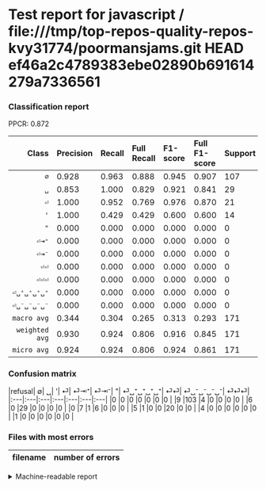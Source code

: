 # Test report for javascript / file:///tmp/top-repos-quality-repos-kvy31774/poormansjams.git HEAD ef46a2c4789383ebe02890b691614279a7336561

### Classification report

PPCR: 0.872

| Class | Precision | Recall | Full Recall | F1-score | Full F1-score | Support | Full Support | PPCR |
|------:|:----------|:-------|:------------|:---------|:---------|:--------|:-------------|:-----|
| `∅` | 0.928| 0.963| 0.888| 0.945| 0.907| 107| 116| 0.922 |
| `␣` | 0.853| 1.000| 0.829| 0.921| 0.841| 29| 35| 0.829 |
| `⏎` | 1.000| 0.952| 0.769| 0.976| 0.870| 21| 26| 0.808 |
| `'` | 1.000| 0.429| 0.429| 0.600| 0.600| 14| 14| 1.000 |
| `"` | 0.000| 0.000| 0.000| 0.000| 0.000| 0| 0| 0.000 |
| `⏎⇥⁺` | 0.000| 0.000| 0.000| 0.000| 0.000| 0| 0| 0.000 |
| `⏎⇥⁻` | 0.000| 0.000| 0.000| 0.000| 0.000| 0| 0| 0.000 |
| `⏎⏎` | 0.000| 0.000| 0.000| 0.000| 0.000| 0| 4| 0.000 |
| `⏎⏎⏎` | 0.000| 0.000| 0.000| 0.000| 0.000| 0| 0| 0.000 |
| `⏎␣⁺␣⁺␣⁺␣⁺` | 0.000| 0.000| 0.000| 0.000| 0.000| 0| 0| 0.000 |
| `⏎␣⁻␣⁻␣⁻␣⁻` | 0.000| 0.000| 0.000| 0.000| 0.000| 0| 1| 0.000 |
| `macro avg` | 0.344| 0.304| 0.265| 0.313| 0.293| 171| 196| 0.872 |
| `weighted avg` | 0.930| 0.924| 0.806| 0.916| 0.845| 171| 196| 0.872 |
| `micro avg` | 0.924| 0.924| 0.806| 0.924| 0.861| 171| 196| 0.872 |

### Confusion matrix

|refusal|  ∅| ␣| '| ⏎| ⏎⇥⁺| ⏎⇥⁻| "| ⏎␣⁺␣⁺␣⁺␣⁺| ⏎⏎| ⏎␣⁻␣⁻␣⁻␣⁻| ⏎⏎⏎| 
|:---|:---|:---|:---|:---|:---|:---|
|0 |0 |0 |0 |0 |0 |0 |
|9 |103 |4 |0 |0 |0 |0 |
|6 |0 |29 |0 |0 |0 |0 |
|0 |7 |1 |6 |0 |0 |0 |
|5 |1 |0 |0 |20 |0 |0 |
|4 |0 |0 |0 |0 |0 |0 |
|1 |0 |0 |0 |0 |0 |0 |

### Files with most errors

| filename | number of errors|
|:----:|:-----|

<details>
    <summary>Machine-readable report</summary>
```json
{
  "cl_report": {"\"": {"f1-score": 0.0, "precision": 0.0, "recall": 0.0, "support": 0}, "\u0027": {"f1-score": 0.6, "precision": 1.0, "recall": 0.42857142857142855, "support": 14}, "macro avg": {"f1-score": 0.3128362550157135, "precision": 0.34371537312713785, "recall": 0.30396083667111706, "support": 171}, "micro avg": {"f1-score": 0.9239766081871345, "precision": 0.9239766081871345, "recall": 0.9239766081871345, "support": 171}, "weighted avg": {"f1-score": 0.9163526860794196, "precision": 0.9299624702101482, "recall": 0.9239766081871345, "support": 171}, "\u2205": {"f1-score": 0.944954128440367, "precision": 0.9279279279279279, "recall": 0.9626168224299065, "support": 107}, "\u23ce": {"f1-score": 0.975609756097561, "precision": 1.0, "recall": 0.9523809523809523, "support": 21}, "\u23ce\u21e5\u207a": {"f1-score": 0.0, "precision": 0.0, "recall": 0.0, "support": 0}, "\u23ce\u21e5\u207b": {"f1-score": 0.0, "precision": 0.0, "recall": 0.0, "support": 0}, "\u23ce\u23ce": {"f1-score": 0.0, "precision": 0.0, "recall": 0.0, "support": 0}, "\u23ce\u23ce\u23ce": {"f1-score": 0.0, "precision": 0.0, "recall": 0.0, "support": 0}, "\u23ce\u2423\u207a\u2423\u207a\u2423\u207a\u2423\u207a": {"f1-score": 0.0, "precision": 0.0, "recall": 0.0, "support": 0}, "\u23ce\u2423\u207b\u2423\u207b\u2423\u207b\u2423\u207b": {"f1-score": 0.0, "precision": 0.0, "recall": 0.0, "support": 0}, "\u2423": {"f1-score": 0.9206349206349206, "precision": 0.8529411764705882, "recall": 1.0, "support": 29}},
  "cl_report_full": {"\"": {"f1-score": 0.0, "precision": 0.0, "recall": 0.0, "support": 0}, "\u0027": {"f1-score": 0.6, "precision": 1.0, "recall": 0.42857142857142855, "support": 14}, "macro avg": {"f1-score": 0.2925121740291248, "precision": 0.34371537312713785, "recall": 0.26493678735058046, "support": 196}, "micro avg": {"f1-score": 0.8610354223433242, "precision": 0.9239766081871345, "recall": 0.8061224489795918, "support": 196}, "weighted avg": {"f1-score": 0.8453964692561566, "precision": 0.9055743919189297, "recall": 0.8061224489795918, "support": 196}, "\u2205": {"f1-score": 0.9074889867841409, "precision": 0.9279279279279279, "recall": 0.8879310344827587, "support": 116}, "\u23ce": {"f1-score": 0.8695652173913044, "precision": 1.0, "recall": 0.7692307692307693, "support": 26}, "\u23ce\u21e5\u207a": {"f1-score": 0.0, "precision": 0.0, "recall": 0.0, "support": 0}, "\u23ce\u21e5\u207b": {"f1-score": 0.0, "precision": 0.0, "recall": 0.0, "support": 0}, "\u23ce\u23ce": {"f1-score": 0.0, "precision": 0.0, "recall": 0.0, "support": 4}, "\u23ce\u23ce\u23ce": {"f1-score": 0.0, "precision": 0.0, "recall": 0.0, "support": 0}, "\u23ce\u2423\u207a\u2423\u207a\u2423\u207a\u2423\u207a": {"f1-score": 0.0, "precision": 0.0, "recall": 0.0, "support": 0}, "\u23ce\u2423\u207b\u2423\u207b\u2423\u207b\u2423\u207b": {"f1-score": 0.0, "precision": 0.0, "recall": 0.0, "support": 1}, "\u2423": {"f1-score": 0.8405797101449276, "precision": 0.8529411764705882, "recall": 0.8285714285714286, "support": 35}},
  "ppcr": 0.8724489795918368
}
```
</details>
